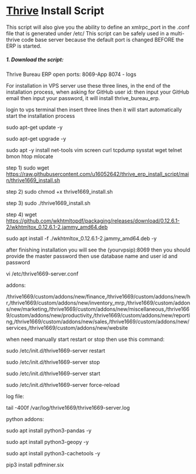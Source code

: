 # [Thrive](https://www.thrivebureau.com "Thrive ERP's Homepage") Install Script

This script will also give you the ability to define an xmlrpc_port in the .conf file that is generated under /etc/
This script can be safely used in a multi-thrive code base server because the default port is changed BEFORE the ERP is started.


##### 1. Download the script:

Thrive Bureau ERP
open ports:
8069-App
8074 - logs

For installation in VPS server use these three lines, in the end of the installation process, when asking for GitHub user id: then input your GitHub email then input your password, it will install thrive_bureau_erp.

login to vps terminal then insert three lines then it will start automatically start the installation process

sudo apt-get update -y

sudo apt-get upgrade -y

sudo apt -y install net-tools vim screen curl tcpdump sysstat wget telnet bmon htop mlocate

step 1)
sudo wget https://raw.githubusercontent.com/u16052642/thrive_erp_install_script/main/thrive1669_install.sh

step 2)
sudo chmod +x thrive1669_install.sh

step 3)
sudo ./thrive1669_install.sh

step 4)
wget https://github.com/wkhtmltopdf/packaging/releases/download/0.12.6.1-2/wkhtmltox_0.12.6.1-2.jammy_amd64.deb

sudo apt install -f ./wkhtmltox_0.12.6.1-2.jammy_amd64.deb -y


after finishing installation you will see the (yourvpsip):8069 then you should provide the master password then use database name and user id and password


vi /etc/thrive1669-server.conf

addons:

/thrive1669/custom/addons/new/finance,/thrive1669/custom/addons/new/hr,/thrive1669/custom/addons/new/inventory_mrp,/thrive1669/custom/addons/new/marketing,/thrive1669/custom/addons/new/miscellaneous,/thrive1669/custom/addons/new/productivity,/thrive1669/custom/addons/new/reporting,/thrive1669/custom/addons/new/sales,/thrive1669/custom/addons/new/services,/thrive1669/custom/addons/new/website



when need manually start restart or stop then use this command:

sudo /etc/init.d/thrive1669-server restart

sudo /etc/init.d/thrive1669-server stop

sudo /etc/init.d/thrive1669-server start

sudo /etc/init.d/thrive1669-server force-reload


log file:

tail -400f /var/log/thrive1669/thrive1669-server.log

python addons: 

sudo apt install python3-pandas -y

sudo apt install python3-geopy -y

sudo apt install python3-cachetools -y

pip3 install pdfminer.six
